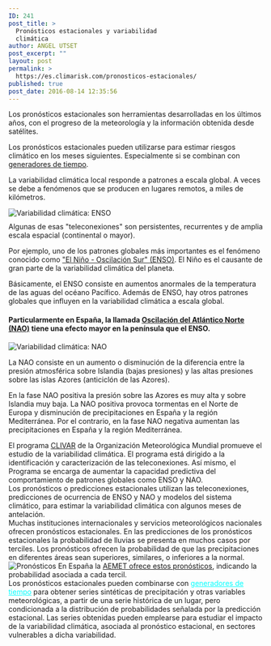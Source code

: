 ```yaml
---
ID: 241
post_title: >
  Pronósticos estacionales y variabilidad
  climática
author: ANGEL UTSET
post_excerpt: ""
layout: post
permalink: >
  https://es.climarisk.com/pronosticos-estacionales/
published: true
post_date: 2016-08-14 12:35:56
---
```

Los pronósticos estacionales son herramientas desarrolladas en los últimos años, con el progreso de la meteorología y la información obtenida desde satélites.
<div class="row">
<div class="col-md-7">

Los pronósticos estacionales pueden utilizarse para estimar riesgos climático en los meses siguientes. <!--more-->Especialmente si se combinan con <a href="https://es.climarisk.com/generadores-de-tiempo/">generadores de tiempo</a>.

La variabilidad climática local responde a patrones a escala global. A veces se debe a fenómenos que se producen en lugares remotos, a miles de kilómetros.

</div>
<div class="col-md-5"><img class="img-responsive" title="Variabilidad climática: ENSO" src="https://i2.wp.com/www.nasa.gov/sites/default/files/thumbnails/image/ensoanimation.gif?w=1140&amp;ssl=1" alt="Variabilidad climática: ENSO"></div>
</div>
<p style="margin-top:2%">Algunas de esas "teleconexiones" son persistentes, recurrentes y de amplia escala espacial (continental o mayor).</p>
Por ejemplo, uno de los patrones globales más importantes es el fenómeno conocido como <a href="https://es.wikipedia.org/wiki/El_Ni%C3%B1o-Oscilaci%C3%B3n_del_Sur" target="_blank" rel="noopener noreferrer">"El Niño - Oscilación Sur" (ENSO)</a>. El Niño es el causante de gran parte de la variabilidad climática del planeta.

Básicamente, el ENSO consiste en aumentos anormales de la temperatura de las aguas del océano Pacífico. Además de ENSO, hay otros patrones globales que influyen en la variabilidad climática a escala global.
<h4>Particularmente en España, la llamada <a href="https://es.wikipedia.org/wiki/Oscilaci%C3%B3n_del_Atl%C3%A1ntico_Norte" target="_blank" rel="noopener noreferrer">Oscilación del Atlántico Norte (NAO)</a> tiene una efecto mayor en la península que el ENSO.</h4>
<div class="row">
<div class="col-md-5">
<img class="img-responsive img-rounded" title="Variabilidad climática: NAO" src="https://fjferrer.webs.ull.es/Apuntes3/Leccion05/Imagen10.png" alt="Variabilidad climática: NAO"></div>
<div class="col-md-7">

La NAO consiste en un aumento o disminución de la diferencia entre la presión atmosférica sobre Islandia (bajas presiones) y las altas presiones sobre las islas Azores (anticiclón de las Azores).

En la fase NAO positiva la presión sobre las Azores es muy alta y sobre Islandia muy baja. La NAO positiva provoca tormentas en el Norte de Europa y disminución de precipitaciones en España y la región Mediterránea. Por el contrario, en la fase NAO negativa aumentan las precipitaciones en España y la región Mediterránea.

</div>
</div>
El programa <a href="https://www.clivar.org/" target="_blank" rel="noopener noreferrer">CLIVAR</a> de la Organización Meteorológica Mundial promueve el estudio de la variabilidad climática. El programa está dirigido a la identificación y caracterización de las teleconexiones. Así mismo, el Programa se encarga de aumentar la capacidad predictiva del comportamiento de patrones globales como ENSO y NAO.
<div class="framed-box">Los pronósticos o predicciones estacionales utilizan las teleconexiones, predicciones de ocurrencia de ENSO y NAO y modelos del sistema climático, para estimar la variabilidad climática con algunos meses de antelación.</div>
Muchas instituciones internacionales y servicios meteorológicos nacionales ofrecen pronósticos estacionales. En las predicciones de los pronósticos estacionales la probabilidad de lluvias se presenta en muchos casos por terciles. Los pronósticos ofrecen la probabilidad de que las precipitaciones en diferentes áreas sean superiores, similares, o inferiores a la normal.

<img class="alignleft" title="Pronósticos" src="https://www.aemet.es/imagenes_gcd/serviciosclimaticos/prediccion_estacional/anomalia-precipitacion.gif" alt="Pronósticos">
En España la <a href="https://www.aemet.es/es/serviciosclimaticos/prediccion_estacional" target="_blank" rel="noopener noreferrer">AEMET ofrece estos pronósticos</a>, indicando la probabilidad asociada a cada tercil.
<div class="framed-box">Los pronósticos estacionales pueden combinarse con <a style="color: cyan;" href="https://es.climarisk.com/generadores-de-tiempo/">generadores de tiempo</a> para obtener series sintéticas de precipitación y otras variables meteorológicas, a partir de una serie histórica de un lugar, pero condicionada a la distribución de probabilidades señalada por la predicción estacional. Las series obtenidas pueden emplearse para estudiar el impacto de la variabilidad climática, asociada al pronóstico estacional, en sectores vulnerables a dicha variabilidad.</div>